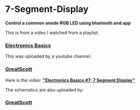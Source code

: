 # 7-Segment-Display

<DOCTYPE HTML>
<html>
  <body>
        <p><b>Control a common anode RGB LED using bluetooth and app</b>
        <p>This is from a video I watched from a playlist: </p>
        <p><h3><a href="https://youtube.com/playlist?list=PLAROrg3NQn7cyu01HpOv5BWo217XWBZu0&si=3pSeYJpr7fdf7kfV"><b><u>Electronics Basics</u>              </b></a></h3>
        This was uploaded by a youtube channel: <h3><a href="https://youtube.com/@greatscottlab?si=hlbHd8CvzHosgsCy"><b><u>GreatScott</u></b></a>
        </h3></p>

<p>Here is the video: 
<a href="https://youtu.be/a6D6H6SLa_c?si=XDRh-U6di5sAnWES"><b><u>"Electronics Basics #7: 7 Segment Display"</u></b></a>
<p>The schematics are also uploaded by: <h3><a href="https://youtube.com/@greatscottlab?si=hlbHd8CvzHosgsCy"><b><u>GreatScott</u></b></a></h3></p>
  </body>  
</html>
